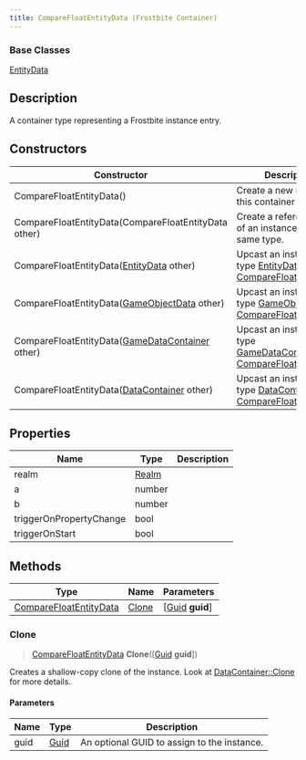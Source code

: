 ```yaml
---
title: CompareFloatEntityData (Frostbite Container)
---
```

### Base Classes

[EntityData](EntityData)

## Description

A container type representing a Frostbite instance entry.

## Constructors

| Constructor                                                                       | Description                                                                                                                         |
| --------------------------------------------------------------------------------- | ----------------------------------------------------------------------------------------------------------------------------------- |
| CompareFloatEntityData()                                                          | Create a new instance of this container type.                                                                                       |
| CompareFloatEntityData(CompareFloatEntityData other)                              | Create a reference copy of an instance of the same type.                                                                            |
| CompareFloatEntityData([EntityData](EntityData) other)                            | Upcast an instance of type [EntityData](EntityData) to [CompareFloatEntityData](CompareFloatEntityData).                            |
| CompareFloatEntityData([GameObjectData](GameObjectData) other)                    | Upcast an instance of type [GameObjectData](GameObjectData) to [CompareFloatEntityData](CompareFloatEntityData).                    |
| CompareFloatEntityData([GameDataContainer](GameDataContainer) other)              | Upcast an instance of type [GameDataContainer](GameDataContainer) to [CompareFloatEntityData](CompareFloatEntityData).              |
| CompareFloatEntityData([DataContainer](/vext/ref/cls/shr/datacontainer) other) | Upcast an instance of type [DataContainer](/vext/ref/cls/shr/datacontainer) to [CompareFloatEntityData](CompareFloatEntityData). |

## Properties

| Name                    | Type           | Description |
| ----------------------- | -------------- | ----------- |
| realm                   | [Realm](Realm) |             |
| a                       | number         |             |
| b                       | number         |             |
| triggerOnPropertyChange | bool           |             |
| triggerOnStart          | bool           |             |

## Methods

| Type                                             | Name            | Parameters                                     |
| ------------------------------------------------ | --------------- | ---------------------------------------------- |
| [CompareFloatEntityData](CompareFloatEntityData) | [Clone](#clone) | \[[Guid](/vext/ref/cls/shr/guid) **guid**\] |

### Clone

> [CompareFloatEntityData](CompareFloatEntityData) **Clone**(\[[Guid](/vext/ref/cls/shr/guid) **guid**\])

Creates a shallow-copy clone of the instance. Look at [DataContainer::Clone](/vext/ref/cls/shr/datacontainer#clone) for more details.

#### Parameters

| Name | Type         | Description                                 |
| ---- | ------------ | ------------------------------------------- |
| guid | [Guid](Guid) | An optional GUID to assign to the instance. |
